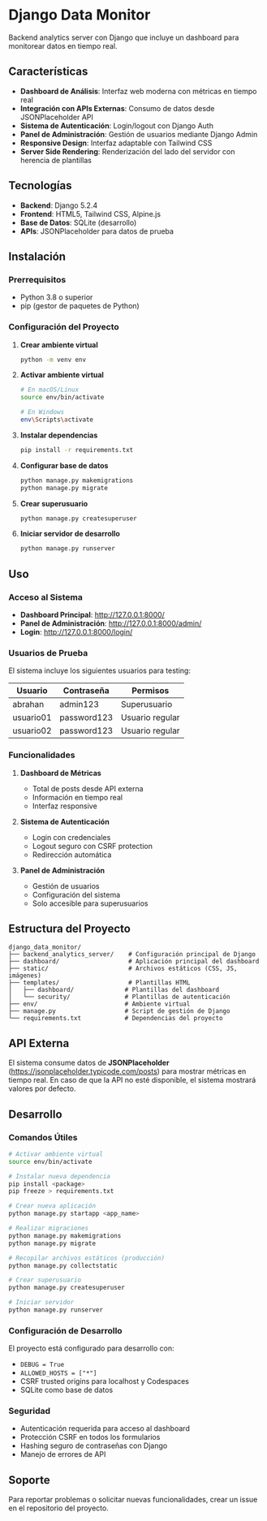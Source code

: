 # Django Data Monitor

Backend analytics server con Django que incluye un dashboard para monitorear datos en tiempo real.

## Características

- **Dashboard de Análisis**: Interfaz web moderna con métricas en tiempo real
- **Integración con APIs Externas**: Consumo de datos desde JSONPlaceholder API
- **Sistema de Autenticación**: Login/logout con Django Auth
- **Panel de Administración**: Gestión de usuarios mediante Django Admin
- **Responsive Design**: Interfaz adaptable con Tailwind CSS
- **Server Side Rendering**: Renderización del lado del servidor con herencia de plantillas

## Tecnologías

- **Backend**: Django 5.2.4
- **Frontend**: HTML5, Tailwind CSS, Alpine.js
- **Base de Datos**: SQLite (desarrollo)
- **APIs**: JSONPlaceholder para datos de prueba

## Instalación

### Prerrequisitos

- Python 3.8 o superior
- pip (gestor de paquetes de Python)

### Configuración del Proyecto

1. **Crear ambiente virtual**
   ```bash
   python -m venv env
   ```

2. **Activar ambiente virtual**
   ```bash
   # En macOS/Linux
   source env/bin/activate
   
   # En Windows
   env\Scripts\activate
   ```

3. **Instalar dependencias**
   ```bash
   pip install -r requirements.txt
   ```

4. **Configurar base de datos**
   ```bash
   python manage.py makemigrations
   python manage.py migrate
   ```

5. **Crear superusuario**
   ```bash
   python manage.py createsuperuser
   ```

6. **Iniciar servidor de desarrollo**
   ```bash
   python manage.py runserver
   ```

## Uso

### Acceso al Sistema

- **Dashboard Principal**: http://127.0.0.1:8000/
- **Panel de Administración**: http://127.0.0.1:8000/admin/
- **Login**: http://127.0.0.1:8000/login/

### Usuarios de Prueba

El sistema incluye los siguientes usuarios para testing:

| Usuario | Contraseña | Permisos |
|---------|------------|----------|
| abrahan | admin123 | Superusuario |
| usuario01 | password123 | Usuario regular |
| usuario02 | password123 | Usuario regular |

### Funcionalidades

1. **Dashboard de Métricas**
   - Total de posts desde API externa
   - Información en tiempo real
   - Interfaz responsive

2. **Sistema de Autenticación**
   - Login con credenciales
   - Logout seguro con CSRF protection
   - Redirección automática

3. **Panel de Administración**
   - Gestión de usuarios
   - Configuración del sistema
   - Solo accesible para superusuarios

## Estructura del Proyecto

```
django_data_monitor/
├── backend_analytics_server/    # Configuración principal de Django
├── dashboard/                   # Aplicación principal del dashboard
├── static/                      # Archivos estáticos (CSS, JS, imágenes)
├── templates/                   # Plantillas HTML
│   ├── dashboard/              # Plantillas del dashboard
│   └── security/               # Plantillas de autenticación
├── env/                        # Ambiente virtual
├── manage.py                   # Script de gestión de Django
└── requirements.txt            # Dependencias del proyecto
```

## API Externa

El sistema consume datos de **JSONPlaceholder** (https://jsonplaceholder.typicode.com/posts) para mostrar métricas en tiempo real. En caso de que la API no esté disponible, el sistema mostrará valores por defecto.

## Desarrollo

### Comandos Útiles

```bash
# Activar ambiente virtual
source env/bin/activate

# Instalar nueva dependencia
pip install <package>
pip freeze > requirements.txt

# Crear nueva aplicación
python manage.py startapp <app_name>

# Realizar migraciones
python manage.py makemigrations
python manage.py migrate

# Recopilar archivos estáticos (producción)
python manage.py collectstatic

# Crear superusuario
python manage.py createsuperuser

# Iniciar servidor
python manage.py runserver
```

### Configuración de Desarrollo

El proyecto está configurado para desarrollo con:

- `DEBUG = True`
- `ALLOWED_HOSTS = ["*"]`
- CSRF trusted origins para localhost y Codespaces
- SQLite como base de datos

### Seguridad

- Autenticación requerida para acceso al dashboard
- Protección CSRF en todos los formularios
- Hashing seguro de contraseñas con Django
- Manejo de errores de API

## Soporte

Para reportar problemas o solicitar nuevas funcionalidades, crear un issue en el repositorio del proyecto.
